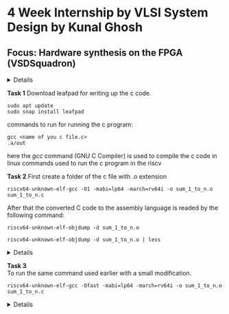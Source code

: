 # 4 Week Internship by VLSI System Design by Kunal Ghosh
## Focus: Hardware synthesis on the FPGA (VSDSquadron) 

<details>
</summary>About VSDSquadron</summary>













Oracle Virtual Machine platform is used for running the ubuntu linux vmi as provided. It is an user friendly desktop app used for virualization.
</details>

**Task 1**                                              <!-- add these commands only not explanation in the task folders -->
Download leafpad for writing up the c code.
```
sudo apt update
sudo snap install leafpad 
```


commands to run for running the c program:

```
gcc <name of you c file.c>
.a/out
```
here the *gcc* command (GNU C Compiler) is used to compile the c code in linux
commands used to run the c program in the riscv  

**Task 2**
First create a folder of the c file with .o extension

`riscv64-unknown-elf-gcc -O1 -mabi=lp64 -march=rv64i -o sum_1_to_n.o sum_1_to_n.c`

<!--lp = longpointer -->

After that the converted C code to the assembly language is readed by the following command:  

`riscv64-unknown-elf-objdump -d sum_1_to_n.o`    <!-- d is disassemble -->  

`riscv64-unknown-elf-objdump -d sum_1_to_n.o | less `  
<details>In the assemble code search for main
Certain calculations reveals Byte addressing and for int type it is 4 bytes so, it is increamented accordingly. Moreover, The total instructions were 11 and next instruction is correct is verified for the c program.
Piped with less command is more convenient and by typing `/main` we can scroll easily and find the required main program. Use CTRL+Z to come out of the object code.
</details>


**Task 3**  
To run the same command used earlier with a small modification.  

`riscv64-unknown-elf-gcc -Ofast -mabi=lp64 -march=rv64i -o sum_1_to_n.o sum_1_to_n.c`  

<details>Following this command 4 steps internally occurs i.e preprocess--->compile--->assemble--->link Elf here is Executable Linkable Form, mabi is Machine Applicable Binary Interface, march is Machine Architecture.</details>



